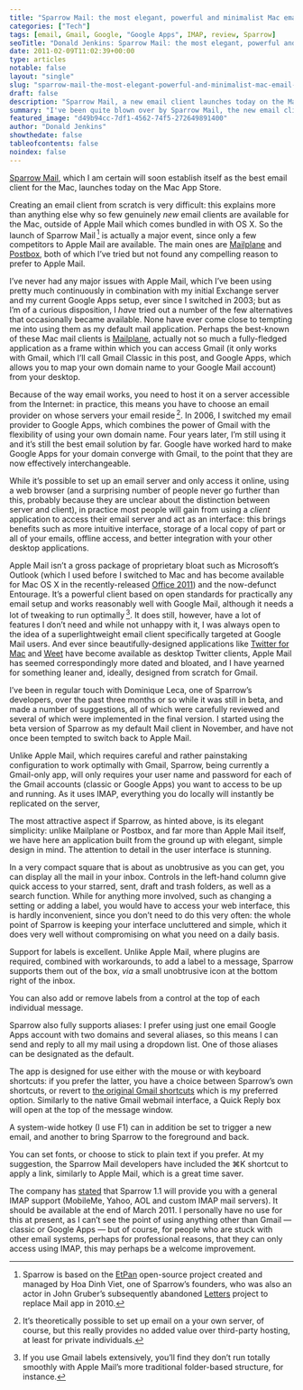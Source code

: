 ```yaml
---
title: "Sparrow Mail: the most elegant, powerful and minimalist Mac email client"
categories: ["Tech"]
tags: [email, Gmail, Google, "Google Apps", IMAP, review, Sparrow]
seoTitle: "Donald Jenkins: Sparrow Mail: the most elegant, powerful and minimalist Mac email client"
date: 2011-02-09T11:02:39+00:00
type: articles
notable: false
layout: "single"
slug: "sparrow-mail-the-most-elegant-powerful-and-minimalist-mac-email-client"
draft: false
description: "Sparrow Mail, a new email client launches today on the Mac App Store. Designed with incredible attention to detail, it offers an uncluttered yet fantastically powerful and flexible interface"
summary: "I've been quite blown over by Sparrow Mail, the new email client that launches today on the Mac App Store. Designed with incredible attention to detail, it offers an uncluttered yet fantastically powerful and flexible interface, Tweetie-style, while remaining totally compatible with the original spirit and functionality of Gmail. I especially like the powerful keyboard shortcuts. It's currently usable with Gmail—classic or Google Apps—but a generic IMAP upgraded is promised for March."
featured_image: "d49b94cc-7df1-4562-74f5-272649891400"
author: "Donald Jenkins"
showthedate: false
tableofcontents: false
noindex: false
---
```


[Sparrow Mail](https://web.archive.org/web/20101123064354/https://www.sparrowmailapp.com/), which I am certain will soon establish itself as the best email client for the Mac, launches today on the Mac App Store.

Creating an email client from scratch is very difficult: this explains more than anything else why so few genuinely _new_ email clients are available for the Mac, outside of Apple Mail which comes bundled in with OS X. So the launch of Sparrow Mail&thinsp;[^1] is actually a major event, since only a few competitors to Apple Mail are available. The main ones are [Mailplane](https://mailplaneapp.com/) and [Postbox](https://www.postbox-inc.com/), both of which I’ve tried but not found any compelling reason to prefer to Apple Mail.

I’ve never had any major issues with Apple Mail, which I’ve been using pretty much continuously in combination with my initial Exchange server and my current Google Apps setup, ever since I switched in 2003; but as I’m of a curious disposition, I _have_ tried out a number of the few alternatives that occasionally became available. None have ever come close to tempting me into using them as my default mail application. Perhaps the best-known of these Mac mail clients is [Mailplane](https://mailplaneapp.com/), actually not so much a fully-fledged application as a frame within which you can access Gmail (it only works with Gmail, which I’ll call Gmail Classic in this post, and Google Apps, which allows you to map your own domain name to your Google Mail account) from your desktop.

Because of the way email works, you need to host it on a server accessible from the Internet: in practice, this means you have to choose an email provider on whose servers your email reside&thinsp;[^2]. In 2006, I switched my email provider to Google Apps, which combines the power of Gmail with the flexibility of using your own domain name. Four years later, I’m still using it and it’s still the best email solution by far. Google have worked hard to make Google Apps for your domain converge with Gmail, to the point that they are now effectively interchangeable.

While it’s possible to set up an email server and only access it online, using a web browser (and a surprising number of people never go further than this, probably because they are unclear about the distinction between server and client), in practice most people will gain from using a _client_ application to access their email server and act as an interface: this brings benefits such as more intuitive interface, storage of a local copy of part or all of your emails, offline access, and better integration with your other desktop applications.

Apple Mail isn’t a gross package of proprietary bloat such as Microsoft’s Outlook (which I used before I switched to Mac and has become available for Mac OS X in the recently-released [Office 2011](https://www.microsoft.com/mac/)) and the now-defunct Entourage. It’s a powerful client based on open standards for practically any email setup and works reasonably well with Google Mail, although it needs a lot of tweaking to run optimally&thinsp;[^3]. It does still, however, have a lot of features I don’t need and while not unhappy with it, I was always open to the idea of a superlightweight email client specifically targeted at Google Mail users. And ever since beautifully-designed applications like [Twitter for Mac](https://itunes.apple.com/us/app/twitter/id409789998?mt=12) and [Weet](https://beautifulpixels.com/iphone/weet/) have become available as desktop Twitter clients, Apple Mail has seemed correspondingly more dated and bloated, and I have yearned for something leaner and, ideally, designed from scratch for Gmail.

I’ve been in regular touch with Dominique Leca, one of Sparrow’s developers, over the past three months or so while it was still in beta, and made a number of suggestions, all of which were carefully reviewed and several of which were implemented in the final version. I started using the beta version of Sparrow as my default Mail client in November, and have not once been tempted to switch back to Apple Mail.

Unlike Apple Mail, which requires careful and rather painstaking configuration to work optimally with Gmail, Sparrow, being currently a Gmail-only app, will only requires your user name and password for each of the Gmail accounts (classic or Google Apps) you want to access to be up and running. As it uses IMAP, everything you do locally will instantly be replicated on the server,

The most attractive aspect if Sparrow, as hinted above, is its elegant simplicity: unlike Mailplane or Postbox, and far more than Apple Mail itself, we have here an application built from the ground up with elegant, simple design in mind. The attention to detail in the user interface is stunning.

In a very compact square that is about as unobtrusive as you can get, you can display all the mail in your inbox. Controls in the left-hand column give quick access to your starred, sent, draft and trash folders, as well as a search function. While for anything more involved, such as changing a setting or adding a label, you would have to access your web interface, this is hardly inconvenient, since you don’t need to do this very often: the whole point of Sparrow is keeping your interface uncluttered and simple, which it does very well without compromising on what you need on a daily basis.

Support for labels is excellent. Unlike Apple Mail, where plugins are required, combined with workarounds, to add a label to a message, Sparrow supports them out of the box, _via_ a small unobtrusive icon at the bottom right of the inbox.

You can also add or remove labels from a control at the top of each individual message.

Sparrow also fully supports aliases: I prefer using just one email Google Apps account with two domains and several aliases, so this means I can send and reply to all my mail using a dropdown list. One of those aliases can be designated as the default.

The app is designed for use either with the mouse or with keyboard shortcuts: if you prefer the latter, you have a choice between Sparrow’s own shortcuts, or revert to [the original Gmail shortcuts](https://mail.google.com/support/bin/answer.py?hl=en&answer=6594) which is my preferred option. Similarly to the native Gmail webmail interface, a Quick Reply box will open at the top of the message window.

A system-wide hotkey (I use F1) can in addition be set to trigger a new email, and another to bring Sparrow to the foreground and back.

You can set fonts, or choose to stick to plain text if you prefer. At my suggestion, the Sparrow Mail developers have included the ⌘K shortcut to apply a link, similarly to Apple Mail, which is a great time saver.

The company has [stated](https://web.archive.org/web/20101016001134/https://getsatisfaction.com/sparrow/topics/imap_support-12nnkh) that Sparrow 1.1 will provide you with a general IMAP support (MobileMe, Yahoo, AOL and custom IMAP mail servers). It should be available at the end of March 2011. I personally have no use for this at present, as I can’t see the point of using anything other than Gmail — classic or Google Apps — but of course, for people who are stuck with other email systems, perhaps for professional reasons, that they can only access using IMAP, this may perhaps be a welcome improvement.

[^1]: Sparrow is based on the [EtPan](http://www.etpan.org/libetpan/index.html) open-source project created and managed by Hoa Dinh Viet, one of Sparrow’s founders, who was also an actor in John Gruber’s subsequently abandoned [Letters](http://arstechnica.com/apple/news/2010/01/rage-against-the-mail-machine-the-genesis-of-letters.ars) project to replace Mail app in 2010.
[^2]: It’s theoretically possible to set up email on a your own server, of course, but this really provides no added value over third-party hosting, at least for private individuals.
[^3]: If you use Gmail labels extensively, you’ll find they don’t run totally smoothly with Apple Mail’s more traditional folder-based structure, for instance.
